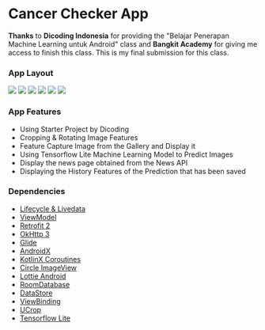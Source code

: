 # Cancer Checker App
**Thanks** to **Dicoding Indonesia** for providing the "Belajar Penerapan Machine Learning untuk Android" class and **Bangkit Academy** for giving me access to finish this class. This is my final submission for this class.

### App Layout
<img src="home1.jpg"/>
<img src="home2.jpg"/>
<img src="news1.jpg"/>
<img src="home2.jpg"/>
<img src="history1.jpg"/>
<img src="history2.jpg"/>

### App Features
- Using Starter Project by Dicoding
- Cropping & Rotating Image Features
- Feature Capture Image from the Gallery and Display it
- Using Tensorflow Lite Machine Learning Model to Predict Images
- Display the news page obtained from the News API
- Displaying the History Features of the Prediction that has been saved

### Dependencies
- [Lifecycle & Livedata](https://developer.android.com/jetpack/androidx/releases/lifecycle)
- [ViewModel](https://developer.android.com/topic/libraries/architecture/viewmodel)
- [Retrofit 2](https://square.github.io/retrofit/)    
- [OkHttp 3](https://square.github.io/okhttp/)    
- [Glide](https://github.com/bumptech/glide)    
- [AndroidX](https://mvnrepository.com/artifact/androidx)
- [KotlinX Coroutines](https://developer.android.com/kotlin/coroutines)
- [Circle ImageView](https://github.com/hdodenhof/CircleImageView)
- [Lottie Android](https://github.com/airbnb/lottie-android)
- [RoomDatabase](https://developer.android.com/reference/android/arch/persistence/room/RoomDatabase)
- [DataStore](https://developer.android.com/topic/libraries/architecture/datastore)
- [ViewBinding](https://developer.android.com/topic/libraries/view-binding)
- [UCrop](https://github.com/Yalantis/uCrop)
- [Tensorflow Lite](https://central.sonatype.com/artifact/org.tensorflow/tensorflow-lite-task-vision)
